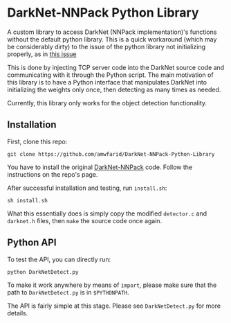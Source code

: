 # DarkNet-NNPack Python Library

A custom library to access DarkNet (NNPack implementation)'s functions without the default python library. This is a quick workaround (which may be considerably dirty) to the issue of the python library not initializing properly, as in [this issue](https://github.com/digitalbrain79/darknet-nnpack/issues/17)

This is done by injecting TCP server code into the DarkNet source code and communicating with it through the Python script. The main motivation of this library is to have a Python interface that manipulates DarkNet into initializing the weights only once, then detecting as many times as needed.

Currently, this library only works for the object detection functionality.

## Installation

First, clone this repo:
```
git clone https://github.com/amwfarid/DarkNet-NNPack-Python-Library
```

You have to install the original [DarkNet-NNPack](https://github.com/digitalbrain79/darknet-nnpack) code. Follow the instructions on the repo's page.

After successful installation and testing, run `install.sh`:
```
sh install.sh
```

What this essentially does is simply copy the modified `detector.c` and `darknet.h` files, then `make` the source code once again.

## Python API

To test the API, you can directly run:
```
python DarkNetDetect.py
```

To make it work anywhere by means of `import`, please make sure that the path to `DarkNetDetect.py` is in `$PYTHONPATH`.

The API is fairly simple at this stage. Please see `DarkNetDetect.py` for more details.
